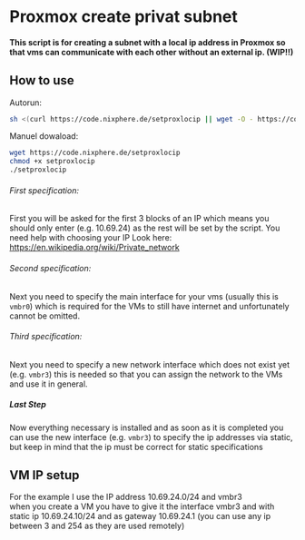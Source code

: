 # Proxmox create privat subnet
#### This script is for creating a subnet with a local ip address in Proxmox so that vms can communicate with each other without an external ip. (WIP!!)

## How to use 
Autorun:
```bash
sh <(curl https://code.nixphere.de/setproxlocip || wget -O - https://code.nixphere.de/setproxlocip)
```
Manuel dowaload:
```bash
wget https://code.nixphere.de/setproxlocip
chmod +x setproxlocip
./setproxlocip
```
###### First specification: <br>
First you will be asked for the first 3 blocks of an IP which means you should only enter (e.g. 10.69.24) as the rest will be set by the script. You need help with choosing your IP Look here: https://en.wikipedia.org/wiki/Private_network<br>
###### Second specification: <br>
Next you need to specify the main interface for your vms (usually this is `vmbr0`) which is required for the VMs to still have internet and unfortunately cannot be omitted.<br>
###### Third specification: <br>
Next you need to specify a new network interface which does not exist yet (e.g. `vmbr3`) this is needed so that you can assign the network to the VMs and use it in general.<br>
##### Last Step
Now everything necessary is installed and as soon as it is completed you can use the new interface (e.g. `vmbr3`) to specify the ip addresses via static, but keep in mind that the ip must be correct for static specifications

## VM IP setup
For the example I use the IP address 10.69.24.0/24 and vmbr3 <br>
when you create a VM you have to give it the interface vmbr3 and with static ip 10.69.24.10/24 and as gateway 10.69.24.1 (you can use any ip between 3 and 254 as they are used remotely)
